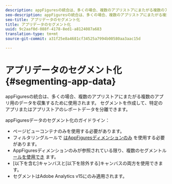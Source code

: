 ```yaml
---
description: appFiguresの統合は、多くの場合、複数のアプリストアにまたがる複数のアプリ用のデータを収集するために使用されます。 セグメントを作成して、特定のアプリまたはアプリストアのレポートデータを分離できます。
seo-description: appFiguresの統合は、多くの場合、複数のアプリストアにまたがる複数のアプリ用のデータを収集するために使用されます。 セグメントを作成して、特定のアプリまたはアプリストアのレポートデータを分離できます。
seo-title: アプリデータのセグメント化
title: アプリデータのセグメント化
uuid: 9c2aaf0d-088f-4178-8ed1-a8124087a683
translation-type: tm+mt
source-git-commit: a31f25e8a4681cf34525a7994b00580aa3aac15d

---
```



# アプリデータのセグメント化{#segmenting-app-data}

appFiguresの統合は、多くの場合、複数のアプリストアにまたがる複数のアプリ用のデータを収集するために使用されます。 セグメントを作成して、特定のアプリまたはアプリストアのレポートデータを分離できます。

appFiguresデータのセグメント化のガイドライン：

* ページビューコンテナのみを使用する必要があります。
* フィルタリングルールで [はAppFiguresディメンションのみ](../appfigures-overview/appfigures-metrics.md#concept-890b06e6f59e44a7a331ce872f4e1d9c) を使用する必要があります。
* AppFiguresディメンションのみが参照されている限り、複数のセグメントル [ールを使用でき](../appfigures-overview/appfigures-metrics.md#concept-890b06e6f59e44a7a331ce872f4e1d9c) ます。
* [以下を含む]キャンバスと[以下を除外する]キャンバスの両方を使用できます。
* セグメントはAdobe Analytics v15にのみ適用されます。
